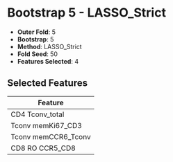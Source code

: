 # Bootstrap 5 - LASSO_Strict

- **Outer Fold**: 5
- **Bootstrap**: 5
- **Method**: LASSO_Strict
- **Fold Seed**: 50
- **Features Selected**: 4

## Selected Features

| Feature |
|---------|
| CD4 Tconv_total |
| Tconv memKi67_CD3 |
| Tconv memCCR6_Tconv |
| CD8 RO CCR5_CD8 |
